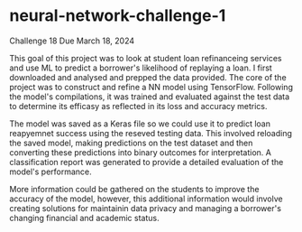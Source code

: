 # neural-network-challenge-1
Challenge 18
Due March 18, 2024

This goal of this project was to look at student loan refinanceing services and use ML to predict a borrower's likelihood of replaying a loan. I first downloaded and analysed and prepped the data provided. The core of the project was to construct and refine a NN model using TensorFlow. Following the model's compilations, it was trained and evaluated against the test data to determine its efficasy as reflected in its loss and accuracy metrics. 

The model was saved as a Keras file so we could use it to predict loan reapyemnet success using the reseved testing data. This involved reloading the saved model, making predictions on the test dataset and then converting these predictions into binary outcomes for interpretation.  A classification report was generated to provide a detailed evaluation of the model's performance.

More information could be gathered on the students to improve the accuracy of the model, however, this additional information would involve creating solutions for maintainin data privacy and managing a borrower's changing financial and academic status.
